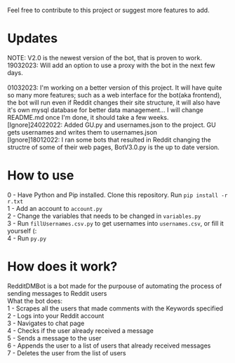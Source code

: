 Feel free to contribute to this project or suggest more features to add.
# Updates
NOTE: V2.0 is the newest version of the bot, that is proven to work.<br/>
19032023: Will add an option to use a proxy with the bot in the next few days.<br/><br/>
01032023: I'm working on a better version of this project. It will have quite so many more features; such as a web interface for the bot(aka frontend), the bot will run even if Reddit changes their site structure, it will also have it's own mysql database for better data management... I will change README.md once I'm done, it should take a few weeks.<br/>
[Ignore]24022022: Added GU.py and usernames.json to the project. GU gets usernames and writes them to usernames.json<br/>
[Ignore]18012022: I ran some bots that resulted in Reddit changing the structre of some of their web pages, BotV3.0.py is the up to date version.<br/>

# How to use
0 - Have Python and Pip installed. Clone this repository. Run ```pip install -r r.txt```<br/>
1 - Add an account to ```account.py```<br/>
2 - Change the variables that needs to be changed in ```variables.py```<br/>
3 - Run ```fillUsernames.csv.py``` to get usernames into ```usernames.csv```, or fill it yourself (:<br/>
4 - Run ```py.py```

# How does it work?
RedditDMBot is a bot made for the purpouse of automating the process of sending messages to Reddit users<br/>
What the bot does:<br/>
1 - Scrapes all the users that made comments with the Keywords specified<br/>
2 - Logs into your Reddit account<br/>
3 - Navigates to chat page<br/>
4 - Checks if the user already received a message<br/>
5 - Sends a message to the user<br/>
6 - Appends the user to a list of users that already received messages<br/>
7 - Deletes the user from the list of users<br/>
